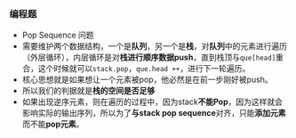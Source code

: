 ### 编程题
- Pop Sequence 问题
- 需要维护两个数据结构，一个是**队列**，另一个是**栈**，对**队列**中的元素进行遍历（外层循环），内层循环是对**栈进行顺序数据push**，直到栈顶与`que[head]`重合，这个时候就可以`stack.pop`，`que.head ++`，进行下一轮遍历。
- 核心思想就是如果想让一个元素被pop，他必然是在前一步刚好被push。
- 所以我们的判据就是**栈的空间是否足够**
- 如果出现逆序元素，则在遍历的过程中，因为stack**不能Pop**，因为这样就会影响实际的输出序列，所以为了**与stack pop sequence**对齐，只能**添加元素**而不能**pop元素**。